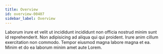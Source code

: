 ```yaml
---
title: Overview
id: overview-00407
sidebar_label: Overview
---
```


Laborum irure et velit ut incididunt incididunt non officia nostrud minim sunt id reprehenderit. Non adipisicing ad aliqua qui qui proident. Irure anim cillum exercitation non commodo. Tempor eiusmod magna labore magna et ea. Minim et do ea laborum minim amet aute Lorem.

